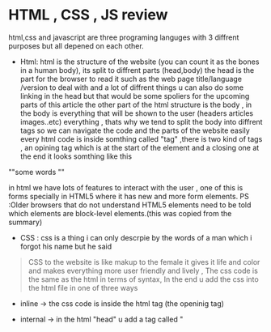 # HTML , CSS , JS review  

html,css and javascript are three programing languges with 3 diffrent purposes but all depened on each other.
* Html:
html is the structure of the website (you can count it as the bones in a human body), its split to diffrent parts (head,body) the head is the part for the browser to read it  such as the web page title/language /version to deal with and a lot of diffrent things 
u can also do some linking in the head but that would be some spoliers for the upcoming parts of this article 
the other part of the html structure is the body , in the body is everything that will be shown to the user 
(headers articles images..etc) everything , thats why we tend to split the body into diffrent tags so we can navigate the code and the parts of the website easily 
every html code is inside somthing called "tag" ,there is two kind of tags , an opining tag which is at the start of the element and a closing one at the end 
it looks somthing like this 


"<tag>"some words "</tag>"


in html we have lots of features to interact with the user , one of this is forms 
specially in HTML5 where it has new and more form elements.
PS :Older browsers that do not understand HTML5
elements need to be told which elements are
block-level elements.(this was copied from the summary)



* CSS : 
css is a thing i can only descrpie by the words of a man which i forgot his name but he said 
> CSS to the website is like makup to the female 
it gives it life and color and makes everything more user friendly and lively , The css code is the same as the html in terms of syntax, In the end u add the css into the html file in one of three ways 
 * inline -> the css code is inside the html tag (the openinig tag)
 * internal -> in the html "head" u add a tag called "<style>" and inside this tag u put everything u want 
 * External -> U put all of the css in an outside file and link it inside the html file (the most professional way)
css gives a lot of control over images in particular, You can change the width and length and the way the images align 
you can also save data and space and time of loading of ur site has a lot of images to make things lighter for the user by using "Image sprites"  and u can also aplly animation effects on them but thats for future lessons 

* JavaScript : 
JavaScirpt is like the nerve system in the human body (makes everything interactive), without it the body is just a big lump of meat (and bones), so thats why js is very important (they all depened on each other as i have said before). you can use js in the html file almost like you use the css,internal (preferred at the end of the body so the user can see the html/css while the js codes and resources load) using the "<script></script>" tag, external by putting the js code in a diffrent file and linking it at the bottom of the body aswell (for the same reason).
java script is dynamic programming langue that follows most of the rules that all the other langues follow when it comes to declaring variables 

```
var x= 5; 
```

key word / variable name / the value after the "=" sign . 
one of the difrencess in javascrip is that while other langues requier the a datatype as the inital key word (double,int,string) javascript just asks to have the word "var" at the start of declaring a variable and depening on the value it deals with the vriable 

```
var x = 5; //this is a number (dosnt matter if its intger or double they are both in this catagory)
var y= "Hello" //this is a string 
var z= 'A' //this is a character 
``` 

scripts are basiclly are means to meet and end , you dont just randomly write a script you need to determined its purpose before writing it like you want a code to type a line 5 times there is many ways to do that like putting it in a consol.log 5 times or using a for loop, There is always a better soultion ,The more u learn the better you soultion will be.
in coding we using somthing called object , basiclly for a program anything the world can be counted as an object with data realted to it and constructors to handel that said data,evem web browsers are programs built using objects, Its how they see the web pages they recive the html code then read it and if the browser has a compiler/interpreter it will render the page if it had a css file and load it for the user. 


PS:Some early examples in this book do not work with Internet Explorer 8
and earlier (but alternative code samples that work in IE8 are available to
download from http:// j avascri pt book. com) (this was copied from the book exactly the same mostly for the link).


